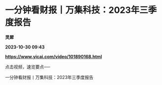 # 一分钟看财报丨万集科技：2023年三季度报告
**灵犀**

**2023-10-30 09:43**

**https://www.yicai.com/video/101890168.html**

点击视频，速览要点──

一分钟看财报丨万集科技：2023年三季度报告